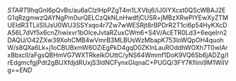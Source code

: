 $START$9hqGnI6pQvBs/au6aClzIHpPZgT4m1LXVbj6/iJ0iYXcst0QScWBAJ2EG1qRzgmwzQAYNgPm0urQELCzQkNLnHwdfjCUSR+jMBzXRwPlYEwXyZTMUEldR3TLiiSIIJsU0WU3SSYxqo4r7Zw7wWESRjt8rBPDrR2T1ci6p54HyKXcDA56L7dVf5x6cnZhwixvr1bOIceJvtaRZuxCWm6+S4V/AcETR0Ld3+6eqeIrn2DAQU/O42ZXw39XohCMB4wVmrB3MLBUsWzMbapK753loWQpOH4quohW/s8QXa6Lk+j1oCBUBxmW6OZiEgPkD4gqD0ZKInLauROddhWOXh7T0wIArxBbxclI/aFgsQBHmVG7WXTRkeIkOUttC/yNS64Wmmf1DoK9VQ6Sb6jADZg/IrEdgmcfgjPdt2gBUXfdjdRUxjS3ldNCFynxGlqnaC+PUGQ/3FY7Kfiini9M1WiIVg==$END$